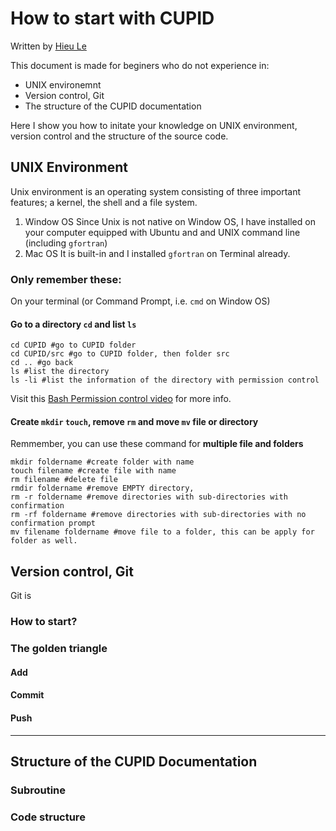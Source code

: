 # How to start with CUPID
Written by [Hieu Le](https://github.com/hieulel)

This document is made for beginers who do not experience in:
* UNIX environemnt
* Version control, Git
* The structure of the CUPID documentation

Here I show you how to initate your knowledge on UNIX environment, version control and the structure of the source code.

## UNIX Environment
Unix environment is an operating system consisting of three important features; a kernel, the shell and a file system.

1. Window OS
Since Unix is not native on Window OS, I have installed on your computer equipped with Ubuntu and and UNIX command line (including `gfortran`)
2. Mac OS
It is built-in and I installed `gfortran` on Terminal already.

### Only remember these:
On your terminal (or Command Prompt, i.e. `cmd` on Window OS)

#### Go to a directory `cd` and list `ls`
```shell
cd CUPID #go to CUPID folder 
cd CUPID/src #go to CUPID folder, then folder src
cd .. #go back
ls #list the directory
ls -li #list the information of the directory with permission control
```
Visit this [Bash Permission control video](https://youtu.be/oxuRxtrO2Ag?t=3400) for more info.

#### Create `mkdir` `touch`, remove `rm` and move `mv` file or directory
Remmember, you can use these command for **multiple file and folders**
```shell
mkdir foldername #create folder with name
touch filename #create file with name
rm filename #delete file
rmdir foldername #remove EMPTY directory, 
rm -r foldername #remove directories with sub-directories with confirmation
rm -rf foldername #remove directories with sub-directories with no confirmation prompt
mv filename foldername #move file to a folder, this can be apply for folder as well.
```

## Version control, Git
Git is  

### How to start?

### The golden triangle

#### Add

#### Commit

#### Push

* * *

## Structure of the CUPID Documentation

### Subroutine

### Code structure 
